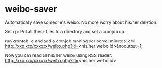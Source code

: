 weibo-saver
===========

Automatically save someone's weibo. No more worry about his/her deletion.

Set up:
 Put all these files to a directory and set a cronjob up.

 run crontab -e
 and add a cronjob running per serval minutes:
 crul http://xxx.xxx/xxxxxx/weibo.php?id=<his/her weibo id>&nooutput=1;

 Now you can read all his/her weibo using RSS reader:
 http://xxx.xxx/xxxxxx/weibo.php?id=<his/her weibo id>
  

